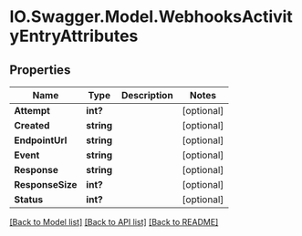 # IO.Swagger.Model.WebhooksActivityEntryAttributes
## Properties

Name | Type | Description | Notes
------------ | ------------- | ------------- | -------------
**Attempt** | **int?** |  | [optional] 
**Created** | **string** |  | [optional] 
**EndpointUrl** | **string** |  | [optional] 
**Event** | **string** |  | [optional] 
**Response** | **string** |  | [optional] 
**ResponseSize** | **int?** |  | [optional] 
**Status** | **int?** |  | [optional] 

[[Back to Model list]](../README.md#documentation-for-models) [[Back to API list]](../README.md#documentation-for-api-endpoints) [[Back to README]](../README.md)

